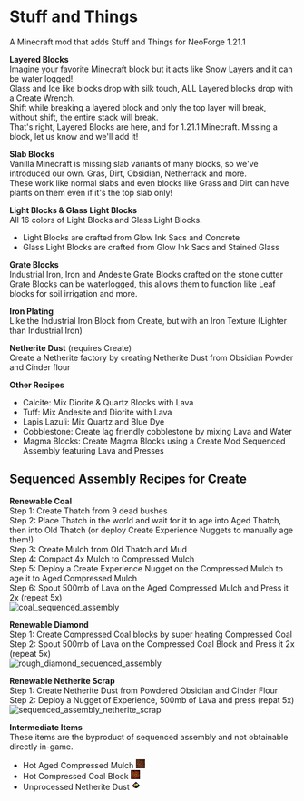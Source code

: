 # Stuff and Things
A Minecraft mod that adds Stuff and Things for NeoForge 1.21.1  

**Layered Blocks**  
Imagine your favorite Minecraft block but it acts like Snow Layers and it can be water logged!  
Glass and Ice like blocks drop with silk touch, ALL Layered blocks drop with a Create Wrench.  
Shift while breaking a layered block and only the top layer will break, without shift, the entire stack will break.  
That's right, Layered Blocks are here, and for 1.21.1 Minecraft.  Missing a block, let us know and we'll add it!    

**Slab Blocks**  
Vanilla Minecraft is missing slab variants of many blocks, so we've introduced our own.  Gras, Dirt, Obsidian, Netherrack and more.  
These work like normal slabs and even blocks like Grass and Dirt can have plants on them even if it's the top slab only!  

**Light Blocks & Glass Light Blocks**  
All 16 colors of Light Blocks and Glass Light Blocks.  
- Light Blocks are crafted from Glow Ink Sacs and Concrete  
- Glass Light Blocks are crafted from Glow Ink Sacs and Stained Glass  

**Grate Blocks**  
Industrial Iron, Iron and Andesite Grate Blocks crafted on the stone cutter  
Grate Blocks can be waterlogged, this allows them to function like Leaf blocks for soil irrigation and more.  

**Iron Plating**  
Like the Industrial Iron Block from Create, but with an Iron Texture (Lighter than Industrial Iron)  

**Netherite Dust** (requires Create)  
Create a Netherite factory by creating Netherite Dust from Obsidian Powder and Cinder flour  

**Other Recipes**  
- Calcite: Mix Diorite & Quartz Blocks with Lava  
- Tuff: Mix Andesite and Diorite with Lava  
- Lapis Lazuli: Mix Quartz and Blue Dye  
- Cobblestone: Create lag friendly cobblestone by mixing Lava and Water  
- Magma Blocks: Create Magma Blocks using a Create Mod Sequenced Assembly featuring Lava and Presses  

## Sequenced Assembly Recipes for Create  
**Renewable Coal**  
Step 1: Create Thatch from 9 dead bushes  
Step 2: Place Thatch in the world and wait for it to age into Aged Thatch, then into Old Thatch (or deploy Create Experience Nuggets to manually age them!)  
Step 3: Create Mulch from Old Thatch and Mud  
Step 4: Compact 4x Mulch to Compressed Mulch  
Step 5: Deploy a Create Experience Nugget on the Compressed Mulch to age it to Aged Compressed Mulch  
Step 6: Spout 500mb of Lava on the Aged Compressed Mulch and Press it 2x (repeat 5x)  
![coal_sequenced_assembly](https://lithiumcraft.com/wp-content/uploads/2025/07/lh-s189.png)  

**Renewable Diamond**  
Step 1: Create Compressed Coal blocks by super heating Compressed Coal  
Step 2: Spout 500mb of Lava on the Compressed Coal Block and Press it 2x (repeat 5x)  
![rough_diamond_sequenced_assembly](https://lithiumcraft.com/wp-content/uploads/2025/07/lh-D543.png)  

**Renewable Netherite Scrap**  
Step 1: Create Netherite Dust from Powdered Obsidian and Cinder Flour    
Step 2: Deploy a Nugget of Experience, 500mb of Lava and press (repat 5x)  
![sequenced_assembly_netherite_scrap](https://lithiumcraft.com/wp-content/uploads/2025/07/lh-e5c3.png)  

**Intermediate Items**  
These items are the byproduct of sequenced assembly and not obtainable directly in-game.
- Hot Aged Compressed Mulch ![hot_aged_compressed_mulch_block.png](src/main/resources/assets/stuff_and_things/textures/block/mulch/hot_aged_compressed_mulch_block.png)  
- Hot Compressed Coal Block ![hot_compressed_coal_block.png](src/main/resources/assets/stuff_and_things/textures/block/coal/hot_compressed_coal_block.png)
- Unprocessed Netherite Dust ![unprocessed_netherite_dust.png](src/main/resources/assets/stuff_and_things/textures/item/unprocessed_netherite_dust.png)